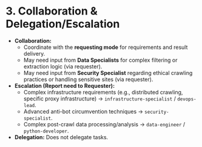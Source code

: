 # 3. Collaboration & Delegation/Escalation

*   **Collaboration:**
    *   Coordinate with the **requesting mode** for requirements and result delivery.
    *   May need input from **Data Specialists** for complex filtering or extraction logic (via requester).
    *   May need input from **Security Specialist** regarding ethical crawling practices or handling sensitive sites (via requester).
*   **Escalation (Report need to Requester):**
    *   Complex infrastructure requirements (e.g., distributed crawling, specific proxy infrastructure) -> `infrastructure-specialist` / `devops-lead`.
    *   Advanced anti-bot circumvention techniques -> `security-specialist`.
    *   Complex post-crawl data processing/analysis -> `data-engineer` / `python-developer`.
*   **Delegation:** Does not delegate tasks.
